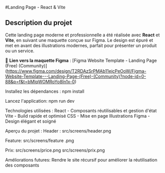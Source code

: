 #Landing Page - React & Vite

## Description du projet
Cette landing page moderne et professionnelle a été réalisée avec **React** et **Vite**, en suivant une maquette conçue sur Figma. Le design est épuré et met en avant des illustrations modernes, parfait pour présenter un produit ou un service.

🔗 **Lien vers la maquette Figma** : 
[Figma Website Template - Landing Page (Free) (Community)]
(https://www.figma.com/design/T2RDAzSrPMAb11ejcPeOoW/Figma-Website-Template---Landing-Page-(Free)-(Community)?node-id=0-88&p=f&t=bMlqWOMRoYo8In1x-0)

Installez les dépendances : 
npm install

Lancez l'application:
npm run dev

Technologies utilisées :
React - Composants réutilisables et gestion d'état
Vite - Build rapide et optimisé
 CSS - Mise en page 
Illustrations Figma - Design élégant et soigné

Aperçu du projet :
   Header :
      src/screens/header.png

   Feature:
      src/screens/feature .png

   Prix:
      src/screens/price.png
      src/screens/prix.png

Améliorations futures:
   Rendre le site récursif pour améliorer la réutilisation des composants  